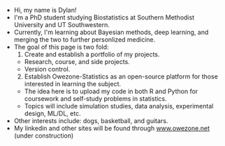 - Hi, my name is Dylan!
- I'm a PhD student studying Biostatistics at Southern Methodist University and UT Southwestern.
- Currently, I'm learning about Bayesian methods, deep learning, and merging the two to further personlized medicine.
- The goal of this page is two fold: 
  1. Create and establish a portfolio of my projects. 
    - Research, course, and side projects. 
    - Version control. 
  2. Establish Owezone-Statistics as an open-source platform for those interested in learning the subject. 
    - The idea here is to upload my code in both R and Python for coursework and self-study problems in statistics. 
    - Topics will include simulation studies, data analysis, experimental design, ML/DL, etc. 
 - Other interests include: dogs, basketball, and guitars.
 - My linkedin and other sites will be found through www.owezone.net (under construction)
<!---
Owezone-Statistics/Owezone-Statistics is a ✨ special ✨ repository because its `README.md` (this file) appears on your GitHub profile.
You can click the Preview link to take a look at your changes.
--->
